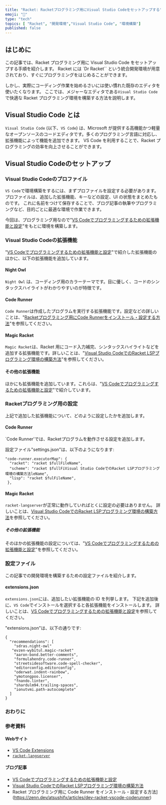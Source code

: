 ```yaml
---
title: "Racket: Racketプログラミング用にVisual Studio Codeをセットアップする"
emoji: "🎾"
type: "tech"
topics: [ "Racket", "開発環境","Visual Studio Code", "環境構築"]
published: false
---
```


## はじめに

この記事では、Racket プログラミング用に Visual Studio Code をセットアップする手順を紹介します。
Racket には `Dr Racket`` という統合開発環境が用意されており、すぐにプログラミングをはじめることができます。

しかし、実際にコーディング作業を始めるさいには使い慣れた既存のエディタを使いたくなります。
ここでは、メジャーなエディタである`Visual Studio Code` で快適な Racket プログラミング環境を構築する方法を説明します。

## Visual Studio Code とは

`Visual Studio Code` (以下、`VS Code`) は、Microsoft が提供する高機能かつ軽量なオープンソースのコードエディタです。多くのプログラミング言語に対応し、拡張機能によって機能を追加できます。
VS Code を利用することで、Racket プログラミングの効率を向上させることができます。

## Visual Studio Codeのセットアップ

### Visual Studio Codeのプロファイル

`VS Code`で環境構築をするには、まずプロファイルを設定する必要があります。
プロファイルは、追加した拡張機能、キーなどの設定、UI  の状態をまとめたものです。
これに名前をつけて保存することで、ブログ記事の執筆やプログラミングなど、目的ごとに最適な環境で作業できます。

今回は、プログラミング用なので"[VS Codeでプログラミングするための拡張機能と設定](dev-vscode-progenv)"をもとに環境を構築します。

### Visual Studio Codeの拡張機能

"[VS Codeでプログラミングするための拡張機能と設定](dev-vscode-progenv)"で紹介した拡張機能のほかに、以下の拡張機能を追加しています。

#### Night Owl

`Night Owl` は、コーディング用のカラーテーマです。目に優しく、コードのシンタックスハイライトがわかりやすいのが特徴です。

#### Code Runner

`Code Runner`は作成したプログラムを実行する拡張機能です。設定などの詳しいことは、"[Racketプログラミング用にCode Runnerをインストール・設定する方法](dev-racket-vscode-coderunner)"を参照してください。

#### Magic Racket

`Magic Racket`は、Racket 用にコード入力補完、シンタックスハイライトなどを追加する拡張機能です。詳しいことは、"[Visual Studio CodeでのRacket LSPプログラミング環境の構築方法](/dev-racket-vscode-magicracket)"を参照してください。

#### その他の拡張機能

ほかにも拡張機能を追加しています。これらは、"[VS Codeでプログラミングするための拡張機能と設定](dev-vscode-progenv)"で紹介しています。

### Racketプログラミング用の設定

上記で追加した拡張機能について、どのように設定したかを追加します。

<!-- markdownlint-disable-next-line no-duplicate-header -->
#### Code Runner

`Code Runner'では、Racketプログラムを動作させる設定を追加します。

設定ファイル"settings.json"は、以下のようになります:

```json: settings.json
"code-runner.executorMap": {
  "racket": "racket $fullFileName",
  "scheme": "racket $fullFiVisual Studio CodeでのRacket LSPプログラミング環境の構築方法leName",
  "lisp": "racket $fulFileName",
 },
```

<!-- markdownlint-disable-next-line no-duplicate-header -->
#### Magic Racket

`racket-langserver`が正常に動作していればとくに設定の必要はありません。
詳しいことは、[Visual Studio CodeでのRacket LSPプログラミング環境の構築方法](dev-racket-vscode-magicracket)を参照してください。

<!-- markdownlint-disable-next-line no-duplicate-header -->
##### その他の拡張機能

そのほかの拡張機能の設定については、"[VS Codeでプログラミングするための拡張機能と設定](dev-vscode-progenv)"を参照してください。

### 設定ファイル

この記事での開発環境を構築するための設定ファイルを紹介します。

#### extensions.json

`extensions.json`には、追加したい拡張機能の ID を列挙します。
下記を追加後に、`VS Code`でインストールを選択すると各拡張機能をインストールします。
詳しいことは、[VS Codeでプログラミングするための拡張機能と設定](https://zenn.dev/atsushifx/articles/dev-vscode-progenv#3.-%E8%A8%AD%E5%AE%9A%E3%83%95%E3%82%A1%E3%82%A4%E3%83%AB)を参照してください。

"extensions.json"は、以下の通りです:

``` json: extensions.json
{
  "recommendations": [
    "sdras.night-owl"
   "evzen-wybitul.magic-racket"
    "aaron-bond.better-comments",
    "formulahendry.code-runner",
    "streetsidesoftware.code-spell-checker",
    "editorconfig.editorconfig",
    "oderwat.indent-rainbow",
    "ymotongpoo.licenser",
    "fnando.linter",
    "shardulm94.trailing-spaces",
    "ionutvmi.path-autocomplete"
  ]
}

```

### おわりに

### 参考資料

#### Webサイト

- [VS Code Extensions](https://marketplace.visualstudio.com/vscode)
- [`racket-langserver`](https://github.com/jeapostrophe/racket-langserver)

#### ブログ記事

- [VS Codeでプログラミングするための拡張機能と設定](https://zenn.dev/atsushifx/articles/dev-vscode-progenv)
- [Visual Studio CodeでのRacket LSPプログラミング環境の構築方法](https://zenn.dev/atsushifx/articles/dev-racket-vscode-magicracket)
- Racket プログラミング用に Code Runner をインストール・設定する方法](<https://zenn.dev/atsushifx/articles/dev-racket-vscode-coderunner>)
